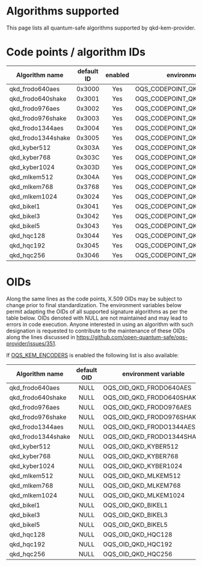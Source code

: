 Algorithms supported
====================

This page lists all quantum-safe algorithms supported by qkd-kem-provider.

# Code points / algorithm IDs

<!--- OQS_TEMPLATE_FRAGMENT_IDS_START -->
|Algorithm name | default ID | enabled | environment variable |
|---------------|:----------:|:-------:|----------------------|
| qkd_frodo640aes | 0x3000 | Yes | OQS_CODEPOINT_QKD_FRODO640AES |
| qkd_frodo640shake | 0x3001 | Yes | OQS_CODEPOINT_QKD_FRODO640SHAKE |
| qkd_frodo976aes | 0x3002 | Yes | OQS_CODEPOINT_QKD_FRODO976AES |
| qkd_frodo976shake | 0x3003 | Yes | OQS_CODEPOINT_QKD_FRODO976SHAKE |
| qkd_frodo1344aes | 0x3004 | Yes | OQS_CODEPOINT_QKD_FRODO1344AES |
| qkd_frodo1344shake | 0x3005 | Yes | OQS_CODEPOINT_QKD_FRODO1344SHAKE |
| qkd_kyber512 | 0x303A | Yes | OQS_CODEPOINT_QKD_KYBER512 |
| qkd_kyber768 | 0x303C | Yes | OQS_CODEPOINT_QKD_KYBER768 |
| qkd_kyber1024 | 0x303D | Yes | OQS_CODEPOINT_QKD_KYBER1024 |
| qkd_mlkem512 | 0x304A | Yes | OQS_CODEPOINT_QKD_MLKEM512 |
| qkd_mlkem768 | 0x3768 | Yes | OQS_CODEPOINT_QKD_MLKEM768 |
| qkd_mlkem1024 | 0x3024 | Yes | OQS_CODEPOINT_QKD_MLKEM1024 |
| qkd_bikel1 | 0x3041 | Yes | OQS_CODEPOINT_QKD_BIKEL1 |
| qkd_bikel3 | 0x3042 | Yes | OQS_CODEPOINT_QKD_BIKEL3 |
| qkd_bikel5 | 0x3043 | Yes | OQS_CODEPOINT_QKD_BIKEL5 |
| qkd_hqc128 | 0x3044 | Yes | OQS_CODEPOINT_QKD_HQC128 |
| qkd_hqc192 | 0x3045 | Yes | OQS_CODEPOINT_QKD_HQC192 |
| qkd_hqc256 | 0x3046 | Yes | OQS_CODEPOINT_QKD_HQC256 |
<!--- OQS_TEMPLATE_FRAGMENT_IDS_END -->

# OIDs

Along the same lines as the code points, X.509 OIDs may be subject to change
prior to final standardization. The environment variables below permit
adapting the OIDs of all supported signature algorithms as per the table below.
OIDs denoted with NULL are not maintained and may lead to errors in code
execution. Anyone interested in using an algorithm with such designation is
requested to contribute to the maintenance of these OIDs along the lines
discussed in https://github.com/open-quantum-safe/oqs-provider/issues/351.

If [OQS_KEM_ENCODERS](CONFIGURE.md#OQS_KEM_ENCODERS) is enabled the following list is also available:

|Algorithm name |    default OID    | environment variable |
|---------------|:-----------------:|----------------------|
| qkd_frodo640aes | NULL | OQS_OID_QKD_FRODO640AES
| qkd_frodo640shake | NULL | OQS_OID_QKD_FRODO640SHAKE
| qkd_frodo976aes | NULL | OQS_OID_QKD_FRODO976AES
| qkd_frodo976shake | NULL | OQS_OID_QKD_FRODO976SHAKE
| qkd_frodo1344aes | NULL | OQS_OID_QKD_FRODO1344AES
| qkd_frodo1344shake | NULL | OQS_OID_QKD_FRODO1344SHAKE
| qkd_kyber512 | NULL | OQS_OID_QKD_KYBER512 
| qkd_kyber768| NULL | OQS_OID_QKD_KYBER768 
| qkd_kyber1024 | NULL| OQS_OID_QKD_KYBER1024 
| qkd_mlkem512 | NULL | OQS_OID_QKD_MLKEM512 
| qkd_mlkem768 | NULL | OQS_OID_QKD_MLKEM768 
| qkd_mlkem1024 | NULL | OQS_OID_QKD_MLKEM1024 
| qkd_bikel1 | NULL | OQS_OID_QKD_BIKEL1 
| qkd_bikel3 | NULL | OQS_OID_QKD_BIKEL3 
| qkd_bikel5 | NULL | OQS_OID_QKD_BIKEL5 
| qkd_hqc128 | NULL | OQS_OID_QKD_HQC128 
| qkd_hqc192 | NULL | OQS_OID_QKD_HQC192 
| qkd_hqc256 | NULL | OQS_OID_QKD_HQC256
<!--- OQS_TEMPLATE_FRAGMENT_OIDS_END -->

